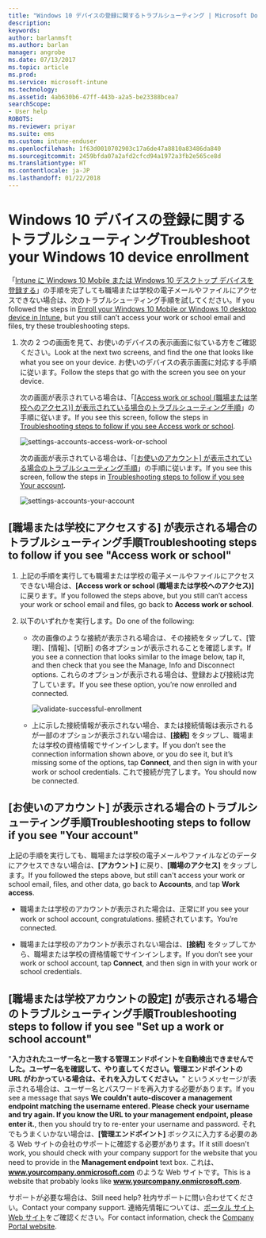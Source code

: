 ```yaml
---
title: "Windows 10 デバイスの登録に関するトラブルシューティング | Microsoft Docs"
description: 
keywords: 
author: barlanmsft
ms.author: barlan
manager: angrobe
ms.date: 07/13/2017
ms.topic: article
ms.prod: 
ms.service: microsoft-intune
ms.technology: 
ms.assetid: 4ab630b6-47ff-443b-a2a5-be23388bcea7
searchScope:
- User help
ROBOTS: 
ms.reviewer: priyar
ms.suite: ems
ms.custom: intune-enduser
ms.openlocfilehash: 1f63d0010702903c17a6de47a8810a83486da840
ms.sourcegitcommit: 2459bfda07a2afd2cfcd94a1972a3fb2e565ce8d
ms.translationtype: HT
ms.contentlocale: ja-JP
ms.lasthandoff: 01/22/2018
---
```

# <a name="troubleshoot-your-windows-10-device-enrollment"></a><span data-ttu-id="6197a-102">Windows 10 デバイスの登録に関するトラブルシューティング</span><span class="sxs-lookup"><span data-stu-id="6197a-102">Troubleshoot your Windows 10 device enrollment</span></span>
<span data-ttu-id="6197a-103">「[Intune に Windows 10 Mobile または Windows 10 デスクトップ デバイスを登録する](enroll-your-w10-phone-or-w10-pc-windows.md)」の手順を完了しても職場または学校の電子メールやファイルにアクセスできない場合は、次のトラブルシューティング手順を試してください。</span><span class="sxs-lookup"><span data-stu-id="6197a-103">If you followed the steps in [Enroll your Windows 10 Mobile or Windows 10 desktop device in Intune](enroll-your-w10-phone-or-w10-pc-windows.md), but you still can’t access your work or school email and files, try these troubleshooting steps.</span></span>

1.  <span data-ttu-id="6197a-104">次の 2 つの画面を見て、お使いのデバイスの表示画面に似ている方をご確認ください。</span><span class="sxs-lookup"><span data-stu-id="6197a-104">Look at the next two screens, and find the one that looks like what you see on your device.</span></span> <span data-ttu-id="6197a-105">お使いのデバイスの表示画面に対応する手順に従います。</span><span class="sxs-lookup"><span data-stu-id="6197a-105">Follow the steps that go with the screen you see on your device.</span></span>

    <span data-ttu-id="6197a-106">次の画面が表示されている場合は、「[[Access work or school (職場または学校へのアクセス)] が表示されている場合のトラブルシューティング手順](#troubleshooting-steps-to-follow-if-you-see-access-work-or-school)」の手順に従います。</span><span class="sxs-lookup"><span data-stu-id="6197a-106">If you see this screen, follow the steps in [Troubleshooting steps to follow if you see Access work or school](#troubleshooting-steps-to-follow-if-you-see-access-work-or-school).</span></span>

    ![settings-accounts-access-work-or-school](./media/w10-enroll-rs1-connect-to-work-or-school.png)

    <span data-ttu-id="6197a-108">次の画面が表示されている場合は、「[[お使いのアカウント] が表示されている場合のトラブルシューティング手順](#troubleshooting-steps-to-follow-if-you-see-your-account)」の手順に従います。</span><span class="sxs-lookup"><span data-stu-id="6197a-108">If you see this screen, follow the steps in [Troubleshooting steps to follow if you see Your account](#troubleshooting-steps-to-follow-if-you-see-your-account).</span></span>

    ![settings-accounts-your-account](./media/W10-enroll-2-accounts-your-account.png)

## <a name="troubleshooting-steps-to-follow-if-you-see-access-work-or-school"></a><span data-ttu-id="6197a-110">[職場または学校にアクセスする] が表示される場合のトラブルシューティング手順</span><span class="sxs-lookup"><span data-stu-id="6197a-110">Troubleshooting steps to follow if you see "Access work or school"</span></span>

1. <span data-ttu-id="6197a-111">上記の手順を実行しても職場または学校の電子メールやファイルにアクセスできない場合は、**[Access work or school (職場または学校へのアクセス)]** に戻ります。</span><span class="sxs-lookup"><span data-stu-id="6197a-111">If you followed the steps above, but you still can’t access your work or school email and files, go back to **Access work or school**.</span></span>

2. <span data-ttu-id="6197a-112">以下のいずれかを実行します。</span><span class="sxs-lookup"><span data-stu-id="6197a-112">Do one of the following:</span></span>

   - <span data-ttu-id="6197a-113">次の画像のような接続が表示される場合は、その接続をタップして、[管理]、[情報]、[切断] の各オプションが表示されることを確認します。</span><span class="sxs-lookup"><span data-stu-id="6197a-113">If you see a connection that looks similar to the image below, tap it, and then check that you see the Manage, Info and Disconnect options.</span></span> <span data-ttu-id="6197a-114">これらのオプションが表示される場合は、登録および接続は完了しています。</span><span class="sxs-lookup"><span data-stu-id="6197a-114">If you see these option, you’re now enrolled and connected.</span></span>

     ![validate-successful-enrollment](./media/w10-enroll-rs1-validate-successful-enrollment.png)

   - <span data-ttu-id="6197a-116">上に示した接続情報が表示されない場合、または接続情報は表示されるが一部のオプションが表示されない場合は、**[接続]** をタップし、職場または学校の資格情報でサインインします。</span><span class="sxs-lookup"><span data-stu-id="6197a-116">If you don’t see the connection information shown above, or you do see it, but it’s missing some of the options, tap **Connect**, and then sign in with your work or school credentials.</span></span> <span data-ttu-id="6197a-117">これで接続が完了します。</span><span class="sxs-lookup"><span data-stu-id="6197a-117">You should now be connected.</span></span>

## <a name="troubleshooting-steps-to-follow-if-you-see-your-account"></a><span data-ttu-id="6197a-118">[お使いのアカウント] が表示される場合のトラブルシューティング手順</span><span class="sxs-lookup"><span data-stu-id="6197a-118">Troubleshooting steps to follow if you see "Your account"</span></span>

<span data-ttu-id="6197a-119">上記の手順を実行しても、職場または学校の電子メールやファイルなどのデータにアクセスできない場合は、**[アカウント]** に戻り、**[職場のアクセス]** をタップします。</span><span class="sxs-lookup"><span data-stu-id="6197a-119">If you followed the steps above, but still can't access your work or school email, files, and other data, go back to **Accounts**, and tap **Work access**.</span></span>

- <span data-ttu-id="6197a-120">職場または学校のアカウントが表示された場合は、正常に</span><span class="sxs-lookup"><span data-stu-id="6197a-120">If you see your work or school account, congratulations.</span></span> <span data-ttu-id="6197a-121">接続されています。</span><span class="sxs-lookup"><span data-stu-id="6197a-121">You’re connected.</span></span>

- <span data-ttu-id="6197a-122">職場または学校のアカウントが表示されない場合は、**[接続]** をタップしてから、職場または学校の資格情報でサインインします。</span><span class="sxs-lookup"><span data-stu-id="6197a-122">If you don’t see your work or school account, tap **Connect**, and then sign in with your work or school credentials.</span></span>

## <a name="troubleshooting-steps-to-follow-if-you-see-set-up-a-work-or-school-account"></a><span data-ttu-id="6197a-123">[職場または学校アカウントの設定] が表示される場合のトラブルシューティング手順</span><span class="sxs-lookup"><span data-stu-id="6197a-123">Troubleshooting steps to follow if you see "Set up a work or school account"</span></span>

<span data-ttu-id="6197a-124">"<strong>入力されたユーザー名と一致する管理エンドポイントを自動検出できませんでした。ユーザー名を確認して、やり直してください。管理エンドポイントの URL がわかっている場合は、それを入力してください。</strong>" というメッセージが表示される場合は、ユーザー名とパスワードを再入力する必要があります。</span><span class="sxs-lookup"><span data-stu-id="6197a-124">If you see a message that says <strong>We couldn't auto-discover a management endpoint matching the username entered. Please check your username and try again. If you know the URL to your management endpoint, please enter it.</strong>, then you should try to re-enter your username and password.</span></span> <span data-ttu-id="6197a-125">それでもうまくいかない場合は、<strong>[管理エンドポイント]</strong> ボックスに入力する必要のある Web サイトの会社のサポートに確認する必要があります。</span><span class="sxs-lookup"><span data-stu-id="6197a-125">If it still doesn't work, you should check with your company support for the website that you need to provide in the <strong>Management endpoint</strong> text box.</span></span> <span data-ttu-id="6197a-126">これは、<strong>www.yourcompany.onmicrosoft.com</strong> のような Web サイトです。</span><span class="sxs-lookup"><span data-stu-id="6197a-126">This is a website that probably looks like <strong>www.yourcompany.onmicrosoft.com</strong>.</span></span>

<span data-ttu-id="6197a-127">サポートが必要な場合は、</span><span class="sxs-lookup"><span data-stu-id="6197a-127">Still need help?</span></span> <span data-ttu-id="6197a-128">社内サポートに問い合わせてください。</span><span class="sxs-lookup"><span data-stu-id="6197a-128">Contact your company support.</span></span> <span data-ttu-id="6197a-129">連絡先情報については、[ポータル サイト Web サイト](https://portal.manage.microsoft.com#HelpDeskDialog)をご確認ください。</span><span class="sxs-lookup"><span data-stu-id="6197a-129">For contact information, check the [Company Portal website](https://portal.manage.microsoft.com#HelpDeskDialog).</span></span>
